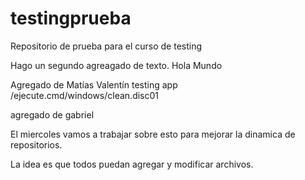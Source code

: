 # testingprueba
Repositorio de prueba para el curso de testing

Hago un segundo agreagado de texto.
Hola Mundo

Agregado de Matías Valentín
 testing app
/ejecute.cmd/windows/clean.disc01


agregado de gabriel

El miercoles vamos a trabajar sobre esto para mejorar la dinamica de repositorios.

La idea es que todos puedan agregar y modificar archivos.

